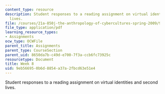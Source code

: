 ```yaml
---
content_type: resource
description: Student responses to a reading assignment on virtual identities and second
  lives.
file: /courses/21a-850j-the-anthropology-of-cybercultures-spring-2009/9eb566950b6d8854a37a2fbcd63e51e4_MIT21A_850Js09_week8.pdf
file_type: application/pdf
learning_resource_types:
- Assignments
ocw_type: OCWFile
parent_title: Assignments
parent_type: CourseSection
parent_uid: 8650da7b-c49d-e700-7f3a-ccb6fc73925c
resourcetype: Document
title: Week 8
uid: 9eb56695-0b6d-8854-a37a-2fbcd63e51e4
---
```

Student responses to a reading assignment on virtual identities and second lives.

